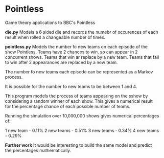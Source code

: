 # Pointless
Game theory applications to BBC's Pointless

**die.py**
Models a 6 sided die and records the numebr of occurences of each result when rolled a changeable number of times.

**pointless.py**
Models the number fo new teams on each episode of the show Pointless. 
Teams have 2 chances to win, so can appear in 2 concurrent shows. 
Teams that win ar replace by a new team.
Teams that fail to win after 2 appearances are replaced by a new team. 

The number fo new teams each episode can be represented as a Markov process.  

It is possible for the number fo new teams to be between 1 and 4.  

This program models the process of teams appearing on the sshow by considering a random winner of each show. 
This gives a numerical result for the percentage chance of each possible number of teams. 

Running the simulation over 10,000,000 shows gives numerical percentages of: 

1 new team   -  0.11%
2 new teams  -  0.51%
3 new teams  -  0.34%
4 new teams  -  0.29%

**Further work**
It would be interesting to build the same model and predict the percentages mathematically. 